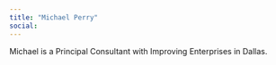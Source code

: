 ```yaml
---
title: "Michael Perry"
social: 
---
```

Michael is a Principal Consultant with Improving Enterprises in Dallas.
